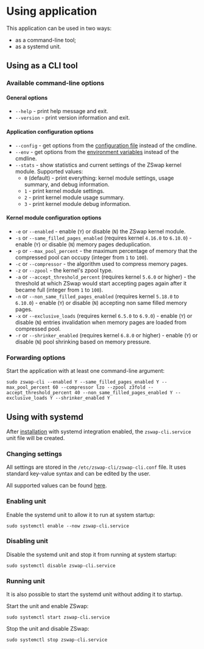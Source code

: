 # Using application

This application can be used in two ways:

  * as a command-line tool;
  * as a systemd unit.

## Using as a CLI tool

### Available command-line options

#### General options

  * `--help` - print help message and exit.
  * `--version` - print version information and exit.

#### Application configuration options

  * `--config` - get options from the [configuration file](configuration-files.md) instead of the cmdline.
  * `--env` - get options from the [environment variables](environment-options.md) instead of the cmdline.
  * `--stats` - show statistics and current settings of the ZSwap kernel module. Supported values:
    * `0` (default) - print everything: kernel module settings, usage summary, and debug information.
    * `1` - print kernel module settings.
    * `2` - print kernel module usage summary.
    * `3` - print kernel module debug information.

#### Kernel module configuration options

  * `-e` or `--enabled` - enable (`Y`) or disable (`N`) the ZSwap kernel module.
  * `-s` or `--same_filled_pages_enabled` (requires kernel `4.16.0` to `6.10.0`) - enable (`Y`) or disable (`N`) memory pages deduplication.
  * `-p` or `--max_pool_percent` - the maximum percentage of memory that the compressed pool can occupy (integer from `1` to `100`).
  * `-c` or `--compressor` - the algorithm used to compress memory pages.
  * `-z` or `--zpool` - the kernel's zpool type.
  * `-a` or `--accept_threshold_percent` (requires kernel `5.6.0` or higher) - the threshold at which ZSwap would start accepting pages again after it became full (integer from `1` to `100`).
  * `-n` or `--non_same_filled_pages_enabled` (requires kernel `5.18.0` to `6.10.0`) - enable (`Y`) or disable (`N`) accepting non same filled memory pages.
  * `-x` or `--exclusive_loads` (requires kernel `6.5.0` to `6.9.0`) - enable (`Y`) or disable (`N`) entries invalidation when memory pages are loaded from compressed pool.
  * `-r` or `--shrinker_enabled` (requires kernel `6.8.0` or higher) - enable (`Y`) or disable (`N`) pool shrinking based on memory pressure.

### Forwarding options

Start the application with at least one command-line argument:

```
sudo zswap-cli --enabled Y --same_filled_pages_enabled Y --max_pool_percent 60 --compressor lzo --zpool z3fold --accept_threshold_percent 40 --non_same_filled_pages_enabled Y --exclusive_loads Y --shrinker_enabled Y
```

## Using with systemd

After [installation](installation.md) with systemd integration enabled, the `zswap-cli.service` unit file will be created.

### Changing settings

All settings are stored in the `/etc/zswap-cli/zswap-cli.conf` file. It uses standard key-value syntax and can be edited by the user.

All supported values can be found [here](configuration-files.md).

### Enabling unit

Enable the systemd unit to allow it to run at system startup:

```
sudo systemctl enable --now zswap-cli.service
```

### Disabling unit

Disable the systemd unit and stop it from running at system startup:

```
sudo systemctl disable zswap-cli.service
```

### Running unit

It is also possible to start the systemd unit without adding it to startup.

Start the unit and enable ZSwap:

```
sudo systemctl start zswap-cli.service
```

Stop the unit and disable ZSwap:

```
sudo systemctl stop zswap-cli.service
```
